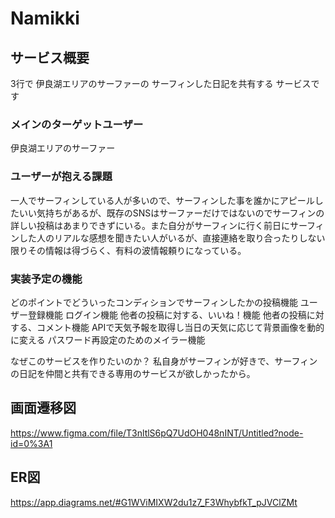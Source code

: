 # Namikki

## サービス概要
3行で
伊良湖エリアのサーファーの
サーフィンした日記を共有する
サービスです

### メインのターゲットユーザー
伊良湖エリアのサーファー
### ユーザーが抱える課題
一人でサーフィンしている人が多いので、サーフィンした事を誰かにアピールしたいい気持ちがあるが、既存のSNSはサーファーだけではないのでサーフィンの詳しい投稿はあまりできずにいる。また自分がサーフィンに行く前日にサーフィンした人のリアルな感想を聞きたい人がいるが、直接連絡を取り合ったりしない限りその情報は得づらく、有料の波情報頼りになっている。
### 実装予定の機能
どのポイントでどういったコンディションでサーフィンしたかの投稿機能
ユーザー登録機能
ログイン機能
他者の投稿に対する、いいね！機能
他者の投稿に対する、コメント機能
APIで天気予報を取得し当日の天気に応じて背景画像を動的に変える
パスワード再設定のためのメイラー機能

なぜこのサービスを作りたいのか？
私自身がサーフィンが好きで、サーフィンの日記を仲間と共有できる専用のサービスが欲しかったから。

## 画面遷移図
https://www.figma.com/file/T3nltlS6pQ7UdOH048nINT/Untitled?node-id=0%3A1

## ER図
https://app.diagrams.net/#G1WViMIXW2du1z7_F3WhybfkT_pJVClZMt
